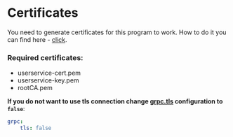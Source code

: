 # Certificates

You need to generate certificates for this program to work. How to do it you can find here - [click](https://github.com/Durudex/durudex-gateway/blob/main/cert/README.md).

### Required certificates:
+ userservice-cert.pem
+ userservice-key.pem
+ rootCA.pem

**If you do not want to use tls connection change [grpc.tls](https://github.com/Durudex/durudex-user-service/blob/main/configs/main.yml) configuration to `false`**:
```yml
grpc:
    tls: false
```

